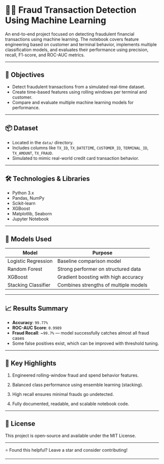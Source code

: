 # 🕵️‍♂️ Fraud Transaction Detection Using Machine Learning

An end-to-end project focused on detecting fraudulent financial transactions using machine learning. The notebook covers feature engineering based on customer and terminal behavior, implements multiple classification models, and evaluates their performance using precision, recall, F1-score, and ROC-AUC metrics.

---

## 📌 Objectives

- Detect fraudulent transactions from a simulated real-time dataset.
- Create time-based features using rolling windows per terminal and customer.
- Compare and evaluate multiple machine learning models for performance.

---

## 📦 Dataset

- Located in the `data/` directory.
- Includes columns like `TX_ID`, `TX_DATETIME`, `CUSTOMER_ID`, `TERMINAL_ID`, `TX_AMOUNT`, `TX_FRAUD`.
- Simulated to mimic real-world credit card transaction behavior.

---

## 🛠️ Technologies & Libraries

- Python 3.x
- Pandas, NumPy
- Scikit-learn
- XGBoost
- Matplotlib, Seaborn
- Jupyter Notebook

---

## 🧠 Models Used

| Model               | Purpose                                 |
|--------------------|------------------------------------------|
| Logistic Regression| Baseline comparison model                |
| Random Forest       | Strong performer on structured data      |
| XGBoost             | Gradient boosting with high accuracy     |
| Stacking Classifier | Combines strengths of multiple models    |

---

## 📈 Results Summary

- **Accuracy**: `99.77%`
- **ROC-AUC Score**: `0.9989`
- **Fraud Recall**: ~`99.7%` — model successfully catches almost all fraud cases
- Some false positives exist, which can be improved with threshold tuning.

---
 
## 📌 Key Highlights

1. Engineered rolling-window fraud and spend behavior features.

2. Balanced class performance using ensemble learning (stacking).

3. High recall ensures minimal frauds go undetected.

4. Fully documented, readable, and scalable notebook code.

---

## 📜 License
This project is open-source and available under the MIT License.

---

⭐ Found this helpful? Leave a star and consider contributing!

---
